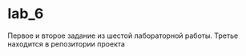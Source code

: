 # lab_6
Первое и второе задание из шестой лабораторной работы. Третье находится в репозитории проекта
